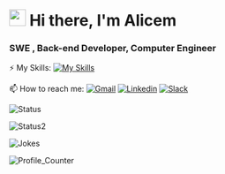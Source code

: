 # <img src="https://raw.githubusercontent.com/iampavangandhi/iampavangandhi/master/gifs/Hi.gif" width="30px"> Hi there, I'm Alicem
### SWE , Back-end Developer, Computer Engineer
:zap: My Skills: 
[![My Skills](https://skills.thijs.gg/icons?i=py,html,css,git,docker,mongodb,postgres,md&theme=light)]()

:mailbox: How to reach me: 
[![Gmail](https://img.shields.io/badge/Gmail-D14836?style=for-the-badge&logo=gmail&logoColor=white&link=mailto:alicemkoyun@gmail.com)](mailto:alicemkoyun@gmail.com)
[![Linkedin](https://img.shields.io/badge/LinkedIn-0077B5?style=for-the-badge&logo=linkedin&logoColor=white&link=https://www.linkedin.com/in/alicemkyn/)](https://www.linkedin.com/in/alicemkyn/)
[![Slack](https://img.shields.io/badge/Slack-4A154B?style=for-the-badge&logo=slack&logoColor=white)](https://slack.com/app_redirect?channel=U039FECSL7R)

![Status]( https://github-readme-stats.vercel.app/api?username=alicemkyn&show_icons=true&bg_color=00000000)


![Status2]( https://github-readme-stats.vercel.app/api/top-langs/?username=alicemkyn&theme=blue-green)


![Jokes]( https://readme-jokes.vercel.app/api)

![Profile_Counter]( https://komarev.com/ghpvc/?username=alicemkyn)
